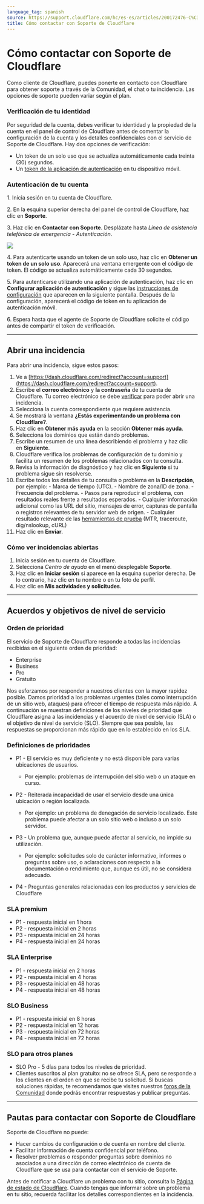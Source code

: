 ```yaml
---
language_tag: spanish
source: https://support.cloudflare.com/hc/es-es/articles/200172476-C%C3%B3mo-contactar-con-Soporte-de-Cloudflare
title: Cómo contactar con Soporte de Cloudflare
---
```


# Cómo contactar con Soporte de Cloudflare



Como cliente de Cloudflare, puedes ponerte en contacto con Cloudflare para obtener soporte a través de la Comunidad, el chat o tu incidencia. Las opciones de soporte pueden variar según el plan.


### Verificación de tu identidad

Por seguridad de la cuenta, debes verificar tu identidad y la propiedad de la cuenta en el panel de control de Cloudflare antes de comentar la configuración de la cuenta y los detalles confidenciales con el servicio de Soporte de Cloudflare. Hay dos opciones de verificación:

-   Un token de un solo uso que se actualiza automáticamente cada treinta (30) segundos.
-   Un [token de la aplicación de autenticación](https://support.cloudflare.com/hc/es-es/articles/200167906/#12345681) en tu dispositivo móvil.

### Autenticación de tu cuenta

1\. Inicia sesión en tu cuenta de Cloudflare.

2\. En la esquina superior derecha del panel de control de Cloudflare, haz clic en **Soporte**.

3\. Haz clic en **Contactar con Soporte**. Desplázate hasta _Línea de asistencia telefónica de emergencia - Autenticación_.

![](/support/static/contact_support_ent_phone_card.png)

4\. Para autenticarte usando un token de un solo uso, haz clic en **Obtener un token de un solo uso**. Aparecerá una ventana emergente con el código de token. El código se actualiza automáticamente cada 30 segundos.

5\. Para autenticarse utilizando una aplicación de autenticación, haz clic en **Configurar aplicación de autenticación** y sigue las [instrucciones de configuración](https://support.cloudflare.com/hc/es-es/articles/200167906/#12345681) que aparecen en la siguiente pantalla. Después de la configuración, aparecerá el código de token en tu aplicación de autenticación móvil.

6\. Espera hasta que el agente de Soporte de Cloudflare solicite el código antes de compartir el token de verificación.

___

## Abrir una incidencia

Para abrir una incidencia, sigue estos pasos:

1.  Ve a [https://dash.cloudflare.com/redirect?account=support](https://dash.cloudflare.com/redirect?account=support).
2.  Escribe el **correo electrónico** y **la contraseña** de tu cuenta de Cloudflare. Tu correo electrónico se debe [verificar](https://support.cloudflare.com/hc/articles/203471284#h_1l0KGygoBX9QYjNrhAcHjg) para poder abrir una incidencia.
3.  Selecciona la cuenta correspondiente que requiere asistencia.
4.  Se mostrará la ventana **¿Estás experimentando un problema con Cloudflare?**.
5.  Haz clic en **Obtener más ayuda** en la sección **Obtener más ayuda**.
6.  Selecciona los dominios que están dando problemas.
7.  Escribe un resumen de una línea describiendo el problema y haz clic en **Siguiente**.
8.  Cloudflare verifica los problemas de configuración de tu dominio y facilita un resumen de los problemas relacionados con tu consulta.
9.  Revisa la información de diagnóstico y haz clic en **Siguiente** si tu problema sigue sin resolverse.
10.  Escribe todos los detalles de tu consulta o problema en la **Descripción**, por ejemplo:
    -   Marca de tiempo (UTC).
    -   Nombre de zona/ID de zona.
    -   Frecuencia del problema.
    -   Pasos para reproducir el problema, con resultados reales frente a resultados esperados.
    -   Cualquier información adicional como las URL del sitio, mensajes de error, capturas de pantalla o registros relevantes de tu servidor web de origen.
    -   Cualquier resultado relevante de las [herramientas de prueba](https://support.cloudflare.com/hc/articles/203118044) (MTR, traceroute, dig/nslookup, cURL)
11.  Haz clic en **Enviar**.

### Cómo ver incidencias abiertas

1.  Inicia sesión en tu cuenta de Cloudflare.
2.  Selecciona _Centro de ayuda_ en el menú desplegable **Soporte**.
3.  Haz clic en **Iniciar sesión** si aparece en la esquina superior derecha. De lo contrario, haz clic en tu nombre o en tu foto de perfil.
4.  Haz clic en **Mis actividades y solicitudes**.

___

## Acuerdos y objetivos de nivel de servicio

### Orden de prioridad

El servicio de Soporte de Cloudflare responde a todas las incidencias recibidas en el siguiente orden de prioridad:

-   Enterprise
-   Business
-   Pro
-   Gratuito

Nos esforzamos por responder a nuestros clientes con la mayor rapidez posible. Damos prioridad a los problemas urgentes (tales como interrupción de un sitio web, ataques) para ofrecer el tiempo de respuesta más rápido. A continuación se muestran definiciones de los niveles de prioridad que Cloudflare asigna a las incidencias y el acuerdo de nivel de servicio (SLA) o el objetivo de nivel de servicio (SLO). Siempre que sea posible, las respuestas se proporcionan más rápido que en lo establecido en los SLA.

### Definiciones de prioridades

-   P1 - El servicio es muy deficiente y no está disponible para varias ubicaciones de usuarios.
    -   Por ejemplo: problemas de interrupción del sitio web o un ataque en curso.

-   P2 - Reiterada incapacidad de usar el servicio desde una única ubicación o región localizada.
    -   Por ejemplo: un problema de denegación de servicio localizado. Este problema puede afectar a un solo sitio web o incluso a un solo servidor.

-   P3 - Un problema que, aunque puede afectar al servicio, no impide su utilización.
    -   Por ejemplo: solicitudes solo de carácter informativo, informes o preguntas sobre uso, o aclaraciones con respecto a la documentación o rendimiento que, aunque es útil, no se considera adecuado.

-   P4 - Preguntas generales relacionadas con los productos y servicios de Cloudflare

### SLA premium

-   P1 - respuesta inicial en 1 hora
-   P2 - respuesta inicial en 2 horas 
-   P3 - respuesta inicial en 24 horas 
-   P4 - respuesta inicial en 24 horas

### SLA Enterprise

-   P1 - respuesta inicial en 2 horas
-   P2 - respuesta inicial en 4 horas
-   P3 - respuesta inicial en 48 horas
-   P4 - respuesta inicial en 48 horas

### **SLO Business**

-   P1 - respuesta inicial en 8 horas
-   P2 - respuesta inicial en 12 horas
-   P3 - respuesta inicial en 72 horas
-   P4 - respuesta inicial en 72 horas

### SLO para otros planes

-   SLO Pro - 5 días para todos los niveles de prioridad.
-   Clientes suscritos al plan gratuito: no se ofrece SLA, pero se responde a los clientes en el orden en que se recibe tu solicitud. Si buscas soluciones rápidas, te recomendamos que visites nuestros [foros de la Comunidad](https://community.cloudflare.com/) donde podrás encontrar respuestas y publicar preguntas.

___

## Pautas para contactar con Soporte de Cloudflare

Soporte de Cloudflare no puede:

-   Hacer cambios de configuración o de cuenta en nombre del cliente.
-   Facilitar información de cuenta confidencial por teléfono.
-   Resolver problemas o responder preguntas sobre dominios no asociados a una dirección de correo electrónico de cuenta de Cloudflare que se usa para contactar con el servicio de Soporte.

Antes de notificar a Cloudflare un problema con tu sitio, consulta la [Página de estado de Cloudflare](https://www.cloudflarestatus.com/). Cuando tengas que informar sobre un problema en tu sitio, recuerda facilitar los detalles correspondientes en la incidencia.
